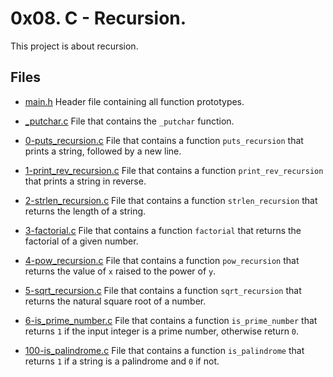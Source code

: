 # 0x08. C - Recursion.

This project is about recursion.

## Files

 - [main.h](./main.h) Header file containing all function prototypes.

 - [_putchar.c](./_putchar.c) File that contains the `_putchar` function.

 - [0-puts_recursion.c](./0-puts_recursion.c) File that contains a function `puts_recursion` that prints a string, followed by a new line.

 - [1-print_rev_recursion.c](./1-print_rev_recursion.c) File that contains a function `print_rev_recursion` that prints a string in reverse.

 - [2-strlen_recursion.c](./2-strlen_recursion.c) File that contains a function `strlen_recursion` that returns the length of a string.

 - [3-factorial.c](./3-factorial.c) File that contains a function `factorial` that returns the factorial of a given number.

 - [4-pow_recursion.c](./4-pow_recursion.c) File that contains a function `pow_recursion` that returns the value of `x` raised to the power of `y`.

 - [5-sqrt_recursion.c](./5-sqrt_recursion.c) File that contains a function `sqrt_recursion` that returns the natural square root of a number.

 - [6-is_prime_number.c](./6-is_prime_number.c) File that contains a function `is_prime_number` that returns `1` if the input integer is a prime number, otherwise return `0`.
 
 - [100-is_palindrome.c](./100-is_palindrome.c) File that contains a function `is_palindrome` that returns `1` if a string is a palindrome and `0` if not.
